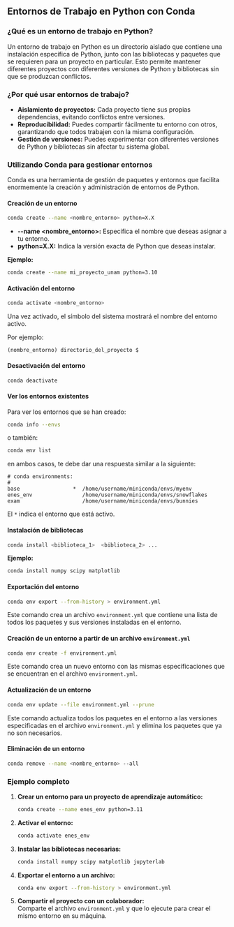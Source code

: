 ## Entornos de Trabajo en Python con Conda

### ¿Qué es un entorno de trabajo en Python?
Un entorno de trabajo en Python es un directorio aislado que contiene una instalación específica de Python, junto con las bibliotecas y paquetes que se requieren para un proyecto en particular. Esto permite mantener diferentes proyectos con diferentes versiones de Python y bibliotecas sin que se produzcan conflictos.

### ¿Por qué usar entornos de trabajo?
* **Aislamiento de proyectos:** Cada proyecto tiene sus propias dependencias, evitando conflictos entre versiones.
* **Reproducibilidad:** Puedes compartir fácilmente tu entorno con otros, garantizando que todos trabajen con la misma configuración.
* **Gestión de versiones:** Puedes experimentar con diferentes versiones de Python y bibliotecas sin afectar tu sistema global.

### Utilizando Conda para gestionar entornos
Conda es una herramienta de gestión de paquetes y entornos que facilita enormemente la creación y administración de entornos de Python.

#### Creación de un entorno
```bash
conda create --name <nombre_entorno> python=X.X
```
* **--name <nombre_entorno>:** Especifica el nombre que deseas asignar a tu entorno.
* **python=X.X:** Indica la versión exacta de Python que deseas instalar.

**Ejemplo:**
```bash
conda create --name mi_proyecto_unam python=3.10
```

#### Activación del entorno
```bash
conda activate <nombre_entorno>
```
Una vez activado, el símbolo del sistema mostrará el nombre del entorno activo.

Por ejemplo:
```
(nombre_entorno) directorio_del_proyecto $
```

#### Desactivación del entorno
```bash
conda deactivate
```

#### Ver los entornos existentes
Para ver los entornos que se han creado:
```bash
conda info --envs
```
o también:
```bash
conda env list
```
en ambos casos, te debe dar una respuesta similar a la siguiente:
```shell
# conda environments:
#
base                 *  /home/username/miniconda/envs/myenv
enes_env                /home/username/miniconda/envs/snowflakes
exam                    /home/username/miniconda/envs/bunnies
```
El `*` indica el entorno que está activo.

#### Instalación de bibliotecas
```bash
conda install <biblioteca_1>  <biblioteca_2> ...
```
**Ejemplo:**
```bash
conda install numpy scipy matplotlib
```

#### Exportación del entorno
```bash
conda env export --from-history > environment.yml
```
Este comando crea un archivo `environment.yml` que contiene una lista de todos los paquetes y sus versiones instaladas en el entorno.

#### Creación de un entorno a partir de un archivo `environment.yml`
```bash
conda env create -f environment.yml
```
Este comando crea un nuevo entorno con las mismas especificaciones que se encuentran en el archivo `environment.yml`.

#### Actualización de un entorno
```bash
conda env update --file environment.yml --prune
```
Este comando actualiza todos los paquetes en el entorno a las versiones especificadas en el archivo `environment.yml` y elimina los paquetes que ya no son necesarios.

#### Eliminación de un entorno
```bash
conda remove --name <nombre_entorno> --all
```

### Ejemplo completo
1. **Crear un entorno para un proyecto de aprendizaje automático:**
   ```bash
   conda create --name enes_env python=3.11
   ```
2. **Activar el entorno:**
   ```bash
   conda activate enes_env
   ```
3. **Instalar las bibliotecas necesarias:**
   ```bash
   conda install numpy scipy matplotlib jupyterlab
   ```
4. **Exportar el entorno a un archivo:**
   ```bash
   conda env export --from-history > environment.yml
   ```
5. **Compartir el proyecto con un colaborador:**  
   Comparte el archivo `environment.yml` y que lo ejecute para crear el mismo entorno en su máquina.
